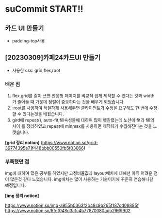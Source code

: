 # suCommit START!!

## 카드 UI 만들기
* padding-top사용 


## [20230309]카페24카드UI 만들기
* 사용한 css: grid,flex,root

### 배운 점
1. flex,grid를 같이 쓰면 반응형 페이지를 비교적 쉽게 제작할 수 있다는 것과 width가 줄어들 때 가운데 정렬이 중요하다는 것을
배우게 되었습니다.
2. :root를 사용하여 적절하게 사용해주면 클라이언트가 수정을 요구해도 한 번에 수정할 수 있다는것을 배웠습니다.
3. gird에 repeat(), auto-fit,fill속성들에 대하여 많이 헷갈렸는데 노션에 fit과 fill의 차이
를 정리하였고 repeat에 minmax를 사용하면 제작하기 수월해진다는 것을 느꼇습니다.

**[grid 정리 notion]** (https://www.notion.so/grid-39774395e71f448bbb00553fb5f03066)

### 부족했던 점
img에 대하여 많은 공부를 하였지만 고정비율값과 layout배치에 대해선 아직 어려운 점이 많은것 같다 느꼈습니다.
img배치는 많이 사용하는 기술이기에 꾸준히 연습해나갈 예정입니다.

**[img 정리 notion]**

https://www.notion.so/img-a955b0363f2b48c9b265f187cd08885f
https://www.notion.so/6fef048d3a1c4b77870080adb2669902

